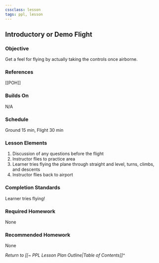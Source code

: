 ```yaml
---
cssclass: lesson
tags: ppl, lesson
---
```

## Introductory or Demo Flight

### Objective
Get a feel for flying by actually taking the controls once airborne.

### References
[[POH]]

### Builds On
N/A

### Schedule
Ground 15 min, Flight 30 min

### Lesson Elements
1. Discussion of any questions before the flight
2. Instructor flies to practice area
3. Learner tries flying the plane through straight and level, turns, climbs, and descents
4. Instructor flies back to airport

### Completion Standards
Learner tries flying!

### Required Homework
None

### Recommended Homework
None

*Return to [[~ PPL Lesson Plan Outline|Table of Contents]]^*